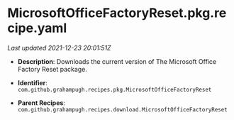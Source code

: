 # MicrosoftOfficeFactoryReset.pkg.recipe.yaml

_Last updated 2021-12-23 20:01:51Z_

- **Description**: Downloads the current version of The Microsoft Office Factory Reset package.

- **Identifier**: `com.github.grahampugh.recipes.pkg.MicrosoftOfficeFactoryReset`

- **Parent Recipes**: `com.github.grahampugh.recipes.download.MicrosoftOfficeFactoryReset`
